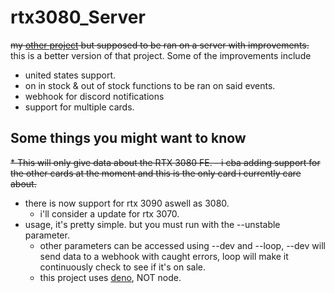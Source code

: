 # rtx3080_Server
~~my [other project](https://github.com/pozm/rtx3080) but supposed to be ran on a server with improvements.~~
this is a better version of that project.
Some of the improvements include
- united states support.
- on in stock & out of stock functions to be ran on said events.
- webhook for discord notifications 
- support for multiple cards.

## Some things you might want to know
~~* This will only give data about the RTX 3080 FE. 
	- i cba adding support for the other cards at the moment and this is the only card i currently care about.~~
* there is now support for rtx 3090 aswell as 3080.
	- i'll consider a update for rtx 3070.
* usage, it's pretty simple. but you must run with the --unstable parameter.
	- other parameters can be accessed using --dev and --loop, --dev will send data to a webhook with caught errors, loop will make it continuously check to see if it's on sale.
	- this project uses [deno](https://deno.land/), NOT node.
